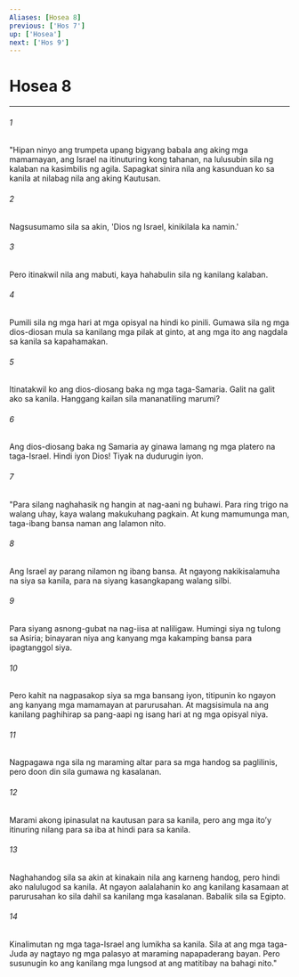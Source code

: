 ```yaml
---
Aliases: [Hosea 8]
previous: ['Hos 7']
up: ['Hosea']
next: ['Hos 9']
---
```

# Hosea 8

***






















###### 1 










"Hipan ninyo ang trumpeta upang bigyang babala ang aking mga mamamayan, ang Israel na itinuturing kong tahanan, na lulusubin sila ng kalaban na kasimbilis ng agila. Sapagkat sinira nila ang kasunduan ko sa kanila at nilabag nila ang aking Kautusan. 





















###### 2 










Nagsusumamo sila sa akin, 'Dios ng Israel, kinikilala ka namin.' 





















###### 3 










Pero itinakwil nila ang mabuti, kaya hahabulin sila ng kanilang kalaban. 





















###### 4 










Pumili sila ng mga hari at mga opisyal na hindi ko pinili. Gumawa sila ng mga dios-diosan mula sa kanilang mga pilak at ginto, at ang mga ito ang nagdala sa kanila sa kapahamakan. 





















###### 5 










Itinatakwil ko ang dios-diosang baka ng mga taga-Samaria. Galit na galit ako sa kanila. Hanggang kailan sila mananatiling marumi? 





















###### 6 










Ang dios-diosang baka ng Samaria ay ginawa lamang ng mga platero na taga-Israel. Hindi iyon Dios! Tiyak na dudurugin iyon. 





















###### 7 










"Para silang naghahasik ng hangin at nag-aani ng buhawi. Para ring trigo na walang uhay, kaya walang makukuhang pagkain. At kung mamumunga man, taga-ibang bansa naman ang lalamon nito. 





















###### 8 










Ang Israel ay parang nilamon ng ibang bansa. At ngayong nakikisalamuha na siya sa kanila, para na siyang kasangkapang walang silbi. 





















###### 9 










Para siyang asnong-gubat na nag-iisa at naliligaw. Humingi siya ng tulong sa Asiria; binayaran niya ang kanyang mga kakamping bansa para ipagtanggol siya. 





















###### 10 










Pero kahit na nagpasakop siya sa mga bansang iyon, titipunin ko ngayon ang kanyang mga mamamayan at parurusahan. At magsisimula na ang kanilang paghihirap sa pang-aapi ng isang hari at ng mga opisyal niya. 





















###### 11 










Nagpagawa nga sila ng maraming altar para sa mga handog sa paglilinis, pero doon din sila gumawa ng kasalanan. 





















###### 12 










Marami akong ipinasulat na kautusan para sa kanila, pero ang mga itoʼy itinuring nilang para sa iba at hindi para sa kanila. 





















###### 13 










Naghahandog sila sa akin at kinakain nila ang karneng handog, pero hindi ako nalulugod sa kanila. At ngayon aalalahanin ko ang kanilang kasamaan at parurusahan ko sila dahil sa kanilang mga kasalanan. Babalik sila sa Egipto. 





















###### 14 










Kinalimutan ng mga taga-Israel ang lumikha sa kanila. Sila at ang mga taga-Juda ay nagtayo ng mga palasyo at maraming napapaderang bayan. Pero susunugin ko ang kanilang mga lungsod at ang matitibay na bahagi nito."
